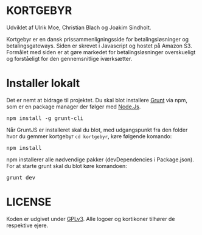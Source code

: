 KORTGEBYR
================

Udviklet af Ulrik Moe, Christian Blach og Joakim Sindholt.

Kortgebyr er en dansk prissammenligningsside for betalingsløsninger og betalingsgateways. Siden er skrevet i Javascript og hostet på Amazon S3. Formålet med siden er at gøre markedet for betalingsløsninger overskueligt og forståeligt for den gennemsnitlige iværksætter.


Installer lokalt
=================

Det er nemt at bidrage til projektet. Du skal blot installere <a href="http://gruntjs.com">Grunt</a> via npm, som er en package manager der følger med <a href="http://nodejs.org/download/">Node.Js</a>.

<pre>
npm install -g grunt-cli
</pre>

Når GruntJS er installeret skal du blot, med udgangspunkt fra den folder hvor du gemmer kortgebyr <code>cd kortgebyr</code>, køre følgende komando:

<pre>
npm install
</pre>

npm installerer alle nødvendige pakker (devDependencies i Package.json).
For at starte grunt skal du blot køre komandoen:
<pre>
grunt dev
</pre>


LICENSE
============
Koden er udgivet under [GPLv3](GPLv3.md). Alle logoer og kortikoner tilhører de respektive ejere.
